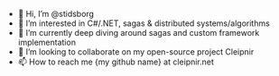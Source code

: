 - 👋 Hi, I’m @stidsborg
- 👀 I’m interested in C#/.NET, sagas & distributed systems/algorithms
- 🌱 I’m currently deep diving around sagas and custom framework implementation
- 💞️ I’m looking to collaborate on my open-source project Cleipnir
- 📫 How to reach me {my github name} at cleipnir.net

<!---
stidsborg/stidsborg is a ✨ special ✨ repository because its `README.md` (this file) appears on your GitHub profile.
You can click the Preview link to take a look at your changes.
--->

